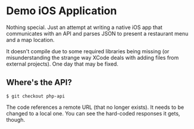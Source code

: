 # Demo iOS Application

Nothing special. Just an attempt at writing a native iOS app that communicates
with an API and parses JSON to present a restaurant menu and a map location.

It doesn't compile due to some required libraries being missing (or misunderstanding
the strange way XCode deals with adding files from external projects). One day
that may be fixed.

## Where's the API?

    $ git checkout php-api

The code references a remote URL (that no longer exists). It needs to be changed
to a local one. You can see the hard-coded responses it gets, though.
